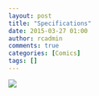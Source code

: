 ```yaml
---
layout: post
title: "Specifications"
date: 2015-03-27 01:00
author: rcadmin
comments: true
categories: [Comics]
tags: []
---
```

<a href="../comics/2015/03/27/specifications"><img src="http://dl.bitsmack.com/comics/20150327.jpg"/></a>
